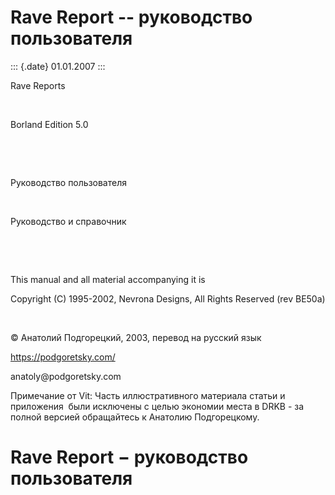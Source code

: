 Rave Report -- руководство пользователя
=======================================

::: {.date}
01.01.2007
:::

Rave Reports

 

Borland Edition 5.0

 

 

Руководство пользователя

 

Руководство и справочник

 

 

This manual and all material accompanying it is

Copyright (C) 1995-2002, Nevrona Designs, All Rights Reserved (rev
BE50a)

 

© Анатолий Подгорецкий, 2003, перевод на русский язык

https://podgoretsky.com/

anatoly\@podgoretsky.com

Примечание от Vit: Часть иллюстративного материала статьи и приложения 
были исключены с целью экономии места в DRKB - за полной версией
обращайтесь к Анатолию Подгорецкому.

Rave Report − руководство пользователя
======================================
